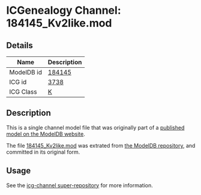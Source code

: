 # ICGenealogy Channel: 184145\_Kv2like.mod

## Details

Name | Description
---- | -----------
ModelDB id | [184145](http://senselab.med.yale.edu/ModelDB/ShowModel.cshtml?model=184145)
ICG id | [3738](http://icg.neurotheory.ox.ac.uk/channels/1/3738)
ICG Class | [K](http://icg.neurotheory.ox.ac.uk/channels/1)

## Description

This is a single channel model file that was originally part of a [published model on the ModelDB website](http://senselab.med.yale.edu/mModelDB/ShowModel.cshtml?model=184145).

The file [184145\_Kv2like.mod](184145_Kv2like.mod) was extrated from [the ModelDB repository](http://senselab.med.yale.edu/ModelDB/ShowModel.cshtml?model=184145), and committed in its original form.

## Usage

See the [icg-channel super-repository](https://github.com/icgenealogy/icg-channels) for more information.